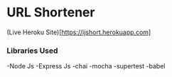 # URL Shortener

(Live Heroku Site)[https://ijshort.herokuapp.com]


### Libraries Used
-Node Js
-Express Js
-chai
-mocha
-supertest
-babel